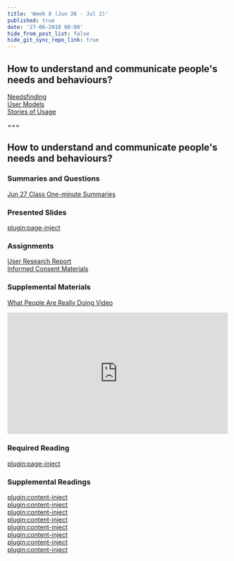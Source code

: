 ```yaml
---
title: 'Week 8 (Jun 26 - Jul 2)'
published: true
date: '27-06-2018 00:00'
hide_from_post_list: false
hide_git_sync_repo_link: true
---
```


## How to understand and communicate people's needs and behaviours?
[Needsfinding](https://paulhibbitts.net/cmpt-363-182/pdfs/cmpt-363-182-user-research.pdf#page=8)  
[User Models](https://paulhibbitts.net/cmpt-363-182/pdfs/cmpt-363-182-user-research.pdf#page=44)  
[Stories of Usage](https://paulhibbitts.net/cmpt-363-182/pdfs/cmpt-363-182-user-research.pdf#page=65)  

===

## **How to understand and communicate people's needs and behaviours?**

### Summaries and Questions  
[Jun 27 Class One-minute Summaries](https://canvas.sfu.ca)

### Presented Slides  
[plugin:page-inject](/192/all-slides/week-08)

### Assignments
[User Research Report](https://canvas.sfu.ca)  
[Informed Consent Materials](https://canvas.sfu.ca)  

### Supplemental Materials  
[What People Are Really Doing Video](http://vimeo.com/album/169777/video/7099570)  
<div class="embed-responsive embed-responsive-4by3"><iframe src="https://player.vimeo.com/video/7099570" width="500" height="275" frameborder="0" webkitallowfullscreen mozallowfullscreen allowfullscreen></iframe></div>

### Required Reading  
[plugin:page-inject](/192/all-readings/week-08)

### Supplemental Readings  
[plugin:content-inject](/192/ux-techniques-guide/how-to-understand-and-communicate-peoples-needs-and-behaviors/contextual-inquiry)  
[plugin:content-inject](/192/ux-techniques-guide/how-to-understand-and-communicate-peoples-needs-and-behaviors/empathy-maps)  
[plugin:content-inject](/192/ux-techniques-guide/how-to-understand-and-communicate-peoples-needs-and-behaviors/interviews)  
[plugin:content-inject](/192/ux-techniques-guide/how-to-understand-and-communicate-peoples-needs-and-behaviors/job-stories)  
[plugin:content-inject](/192/ux-techniques-guide/how-to-understand-and-communicate-peoples-needs-and-behaviors/personas-proto)    
[plugin:content-inject](/192/ux-techniques-guide/how-to-understand-and-communicate-peoples-needs-and-behaviors/surveys)  
[plugin:content-inject](/192/ux-techniques-guide/how-to-understand-and-communicate-peoples-needs-and-behaviors/task-analysis)  
[plugin:content-inject](/192/ux-techniques-guide/how-to-understand-and-communicate-peoples-needs-and-behaviors/user-research)  
